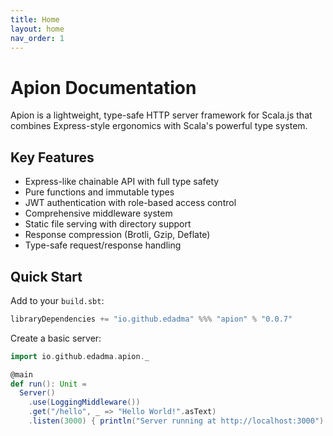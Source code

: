 ```yaml
---
title: Home
layout: home
nav_order: 1
---
```


# Apion Documentation

Apion is a lightweight, type-safe HTTP server framework for Scala.js that combines Express-style ergonomics with Scala's powerful type system.

## Key Features

- Express-like chainable API with full type safety
- Pure functions and immutable types
- JWT authentication with role-based access control
- Comprehensive middleware system
- Static file serving with directory support
- Response compression (Brotli, Gzip, Deflate)
- Type-safe request/response handling

## Quick Start

Add to your `build.sbt`:
```scala
libraryDependencies += "io.github.edadma" %%% "apion" % "0.0.7"
```

Create a basic server:
```scala
import io.github.edadma.apion._

@main
def run(): Unit =
  Server()
    .use(LoggingMiddleware())
    .get("/hello", _ => "Hello World!".asText)
    .listen(3000) { println("Server running at http://localhost:3000") }
```
